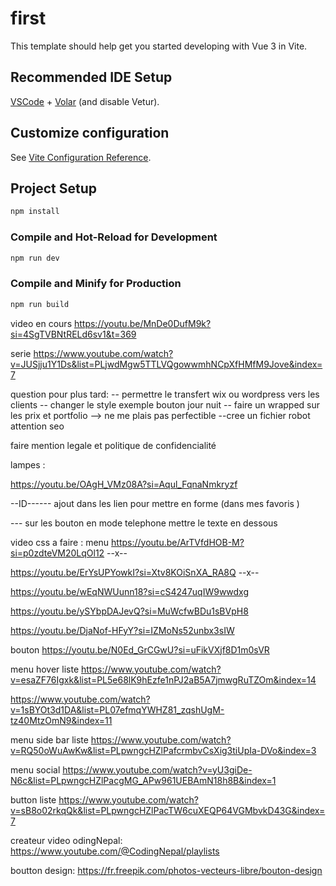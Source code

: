 # first

This template should help get you started developing with Vue 3 in Vite.

## Recommended IDE Setup

[VSCode](https://code.visualstudio.com/) + [Volar](https://marketplace.visualstudio.com/items?itemName=Vue.volar) (and disable Vetur).

## Customize configuration

See [Vite Configuration Reference](https://vite.dev/config/).

## Project Setup

```sh
npm install
```

### Compile and Hot-Reload for Development

```sh
npm run dev
```

### Compile and Minify for Production

```sh
npm run build
```

video en cours
https://youtu.be/MnDe0DufM9k?si=4SgTVBNtRELd6sv1&t=369

serie
https://www.youtube.com/watch?v=JUSjju1Y1Ds&list=PLjwdMgw5TTLVQgowwmhNCpXfHMfM9Jove&index=7

<!--
╔════════════════╤══════════════════════╤═════════════════════════════════════════════════╤═══════════════════════════════════╗
║ Raccourci      │ Version complète     │ Description                                     │ Exemple                           ║
╟────────────────┼──────────────────────┼─────────────────────────────────────────────────┼───────────────────────────────────╢
║ :attr          │ v-bind:attr          │ Lie dynamiquement une valeur JS à un attribut   │ :id="userId"                      ║
║ @event         │ v-on:event           │ Ajoute un écouteur d’événement DOM ou composant │ @click="doSomething"              ║
║ v-model        │ (pas de raccourci)   │ Liaison bidirectionnelle                        │ v-model="username"                ║
║ :class         │ v-bind:class         │ Classes dynamiques                              │ :class="{ active: isActive }"     ║
║ :style         │ v-bind:style         │ Styles dynamiques                               │ :style="{ color: textColor }"     ║
║ v-bind (nu)    │ v-bind="object"      │ Applique plusieurs attributs dynamiquement      │ v-bind="{ id: elId, class: cl }"  ║
║ v-on (nu)      │ v-on="object"        │ Applique plusieurs événements dynamiquement     │ v-on="{ click: fn, keyup: other }"║
╚════════════════╧══════════════════════╧═════════════════════════════════════════════════╧═══════════════════════════════════╝ -->

question pour plus tard:
-- permettre le transfert wix ou wordpress vers les clients
-- changer le style exemple bouton jour nuit
-- faire un wrapped sur les prix et portfolio --> ne me plais pas perfectible
--cree un fichier robot attention seo

faire mention legale et politique de confidencialité

lampes :

https://youtu.be/OAgH_VMz08A?si=Aqul_FqnaNmkryzf

--ID------
ajout dans les lien pour mettre en forme (dans mes favoris )

--- sur les bouton en mode telephone mettre le texte en dessous

video css a faire : menu
https://youtu.be/ArTVfdHOB-M?si=p0zdteVM20LqOl12 --x--

https://youtu.be/ErYsUPYowkI?si=Xtv8KOiSnXA_RA8Q --x--

https://youtu.be/wEqNWUunn18?si=cS4247uqIW9wwdxg

https://youtu.be/ySYbpDAJevQ?si=MuWcfwBDu1sBVpH8

https://youtu.be/DjaNof-HFyY?si=IZMoNs52unbx3sIW

bouton
https://youtu.be/N0Ed_GrCGwU?si=uFikVXjf8D1m0sVR

menu hover liste
https://www.youtube.com/watch?v=esaZF76Igxk&list=PL5e68lK9hEzfe1nPJ2aB5A7jmwgRuTZOm&index=14

https://www.youtube.com/watch?v=1sBYOt3d1DA&list=PL07efmqYWHZ81_zqshUgM-tz40MtzOmN9&index=11

menu side bar liste
https://www.youtube.com/watch?v=RQ50oWuAwKw&list=PLpwngcHZlPafcrmbvCsXig3tiUpIa-DVo&index=3

menu social
https://www.youtube.com/watch?v=yU3giDe-N6c&list=PLpwngcHZlPacgMG_APw961UEBAmN18h8B&index=1

button liste
https://www.youtube.com/watch?v=sB8o02rkqQk&list=PLpwngcHZlPacTW6cuXEQP64VGMbvkD43G&index=7

createur video
odingNepal:
https://www.youtube.com/@CodingNepal/playlists

boutton design:
https://fr.freepik.com/photos-vecteurs-libre/bouton-design

